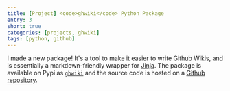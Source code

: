 ```yaml
---
title: [Project] <code>ghwiki</code> Python Package
entry: 3
short: true
categories: [projects, ghwiki]
tags: [python, github]
---
```

I made a new package! It's a tool to make it easier to write Github Wikis,
and is essentially a markdown-friendly wrapper for [Jinja](http://jinja.pocoo.org/).
The package is available on Pypi as [`ghwiki`]() and the source code is hosted
on a [Github repository](https://github.com/A1Liu/ghwiki).

